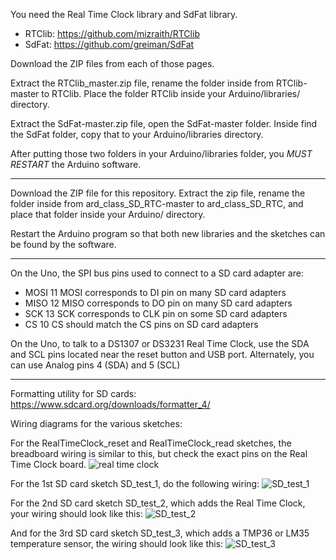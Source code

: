 You need the Real Time Clock library and SdFat library.
* RTClib: https://github.com/mizraith/RTClib
* SdFat: https://github.com/greiman/SdFat

Download the ZIP files from each of those pages. 

Extract the RTClib_master.zip file, rename the folder inside from RTClib-master to RTClib.
Place the folder RTClib inside your Arduino/libraries/ directory.

Extract the SdFat-master.zip file, open the SdFat-master folder. Inside find the SdFat folder,
copy that to your Arduino/libraries directory. 

After putting those two folders in your Arduino/libraries folder, you *MUST RESTART* the Arduino software. 

------------------------------
Download the ZIP file for this repository. Extract the zip file, rename the folder inside
from ard_class_SD_RTC-master to ard_class_SD_RTC, and place that folder inside your Arduino/ directory.

Restart the Arduino program so that both new libraries and the sketches can be found by the software. 

-----------------------------
On the Uno, the SPI bus pins used to connect to a SD card adapter are:
* MOSI	11	MOSI corresponds to DI pin on many SD card adapters
* MISO	12	MISO corresponds to DO pin on many SD card adapters
* SCK	13	SCK corresponds to CLK pin on some SD card adapters
* CS	10	CS should match the CS pins on SD card adapters

On the Uno, to talk to a DS1307 or DS3231 Real Time Clock, use the SDA and SCL pins
located near the reset button and USB port. Alternately, you can use 
Analog pins 4 (SDA) and 5 (SCL)

------------------------------
Formatting utility for SD cards: 
https://www.sdcard.org/downloads/formatter_4/ 

Wiring diagrams for the various sketches:

For the RealTimeClock_reset and RealTimeClock_read sketches, the breadboard wiring is 
similar to this, but check the exact pins on the Real Time Clock board.
![real time clock](/images/real_time_clock_bb.png?raw=true "Real Time Clock wiring")

For the 1st SD card sketch SD_test_1, do the following wiring:
![SD_test_1](/images/SD_test_1_bb.png?raw=true "SD_test_1")

For the 2nd SD card sketch SD_test_2, which adds the Real Time Clock, your wiring should look like this:
![SD_test_2](/images/SD_test_2_bb.png?raw=true "SD_test_2")

And for the 3rd SD card sketch SD_test_3, which adds a TMP36 or LM35 temperature sensor, the wiring should look like this:
![SD_test_3](/images/SD_test_3_bb.png?raw=true "SD_test_3")